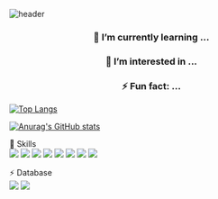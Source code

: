 ![header](https://capsule-render.vercel.app/api?type=waving&color=FFE3EE&height=250&section=header&text=Hi%20there%20👋&desc=I'm%20승현&fontSize=50&fontAlignY=35&descSize=25&descAlignY=55&animation=fadeIn)


<div align=center>


### 🌱 I’m currently learning ...
### 🌱 I’m interested in ...
### ⚡ Fun fact: ...

</div>

[![Top Langs](https://github-readme-stats.vercel.app/api/top-langs/?username=ksh0403)](https://github.com/anuraghazra/github-readme-stats)

[![Anurag's GitHub stats](https://github-readme-stats.vercel.app/api?username=ksh0403)](https://github.com/anuraghazra/github-readme-stats)


🚀 Skills<br>
<img src="https://img.shields.io/badge/Python-3776AB?style=for-the-badge&logo=python&logoColor=white"/>
<img src="https://img.shields.io/badge/Node.js-43853D?style=for-the-badge&logo=node.js&logoColor=white"/>
<img src="https://img.shields.io/badge/C%2B%2B-00599C?style=for-the-badge&logo=c%2B%2B&logoColor=white"/>
<img src="https://img.shields.io/badge/Java-ED8B00?style=for-the-badge&logo=openjdk&logoColor=white"/>
<img src="https://img.shields.io/badge/Spring-6DB33F?style=for-the-badge&logo=spring&logoColor=white"/>
<img src="https://img.shields.io/badge/Flask-000000?style=for-the-badge&logo=flask&logoColor=white"/>
<img src="https://img.shields.io/badge/MySQL-00000F?style=for-the-badge&logo=mysql&logoColor=white"/>
<img src="https://img.shields.io/badge/Unity-100000?style=for-the-badge&logo=unity&logoColor=white"/>

⚡ Database<br>
<img src="https://img.shields.io/badge/MySQL-005C84?style=for-the-badge&logo=mysql&logoColor=white"/>
<img src="https://img.shields.io/badge/Oracle-F80000?style=for-the-badge&logo=Oracle&logoColor=white"/>


<!--
**ksh0403/ksh0403** is a ✨ _special_ ✨ repository because its `README.md` (this file) appears on your GitHub profile.

Here are some ideas to get you started:

- 🔭 I’m currently working on ...
- 🌱 I’m currently learning ...
- 👯 I’m looking to collaborate on ...
- 🤔 I’m looking for help with ...
- 💬 Ask me about ...
- 📫 How to reach me: ...
- 😄 Pronouns: ...
- ⚡ Fun fact: ...
-->
